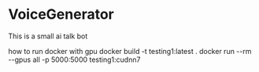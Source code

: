 # VoiceGenerator
This is a small ai talk bot

how to run docker with gpu 
docker build -t testing1:latest .
docker run --rm --gpus all -p 5000:5000 testing1:cudnn7